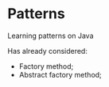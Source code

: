 # Patterns
Learning patterns on Java

Has already considered:
- Factory method;
- Abstract factory method;
